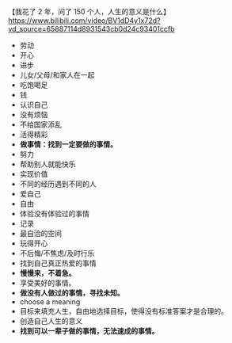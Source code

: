  【我花了 2 年，问了 150 个人，人生的意义是什么】https://www.bilibili.com/video/BV1dD4y1x72d?vd_source=65887114d8931543cb0d24c93401ccfb
- 劳动
- 开心
- 进步
- 儿女/父母/和家人在一起
- 吃饱喝足
- 钱
- 认识自己
- 没有烦恼
- 不给国家添乱
- 活得精彩
- **做事情：找到一定要做的事情。**
- 努力
- 帮助别人就能快乐
- 实现价值
- 不同的经历遇到不同的人
- 爱自己
- 自由
- 体验没有体验过的事情
- 记录
- 最自洽的空间
- 玩得开心
- 不后悔/不焦虑/及时行乐
- 找到自己真正热爱的事情
- **慢慢来，不着急。**
- 享受美好的事情。
- **做没有人做过的事情，寻找未知。**
- choose a meaning
- 目标来填充人生，自由地选择目标，使得没有标准答案才是合理的。
- 创造自己人生的意义
- **找到可以一辈子做的事情，无法速成的事情。**